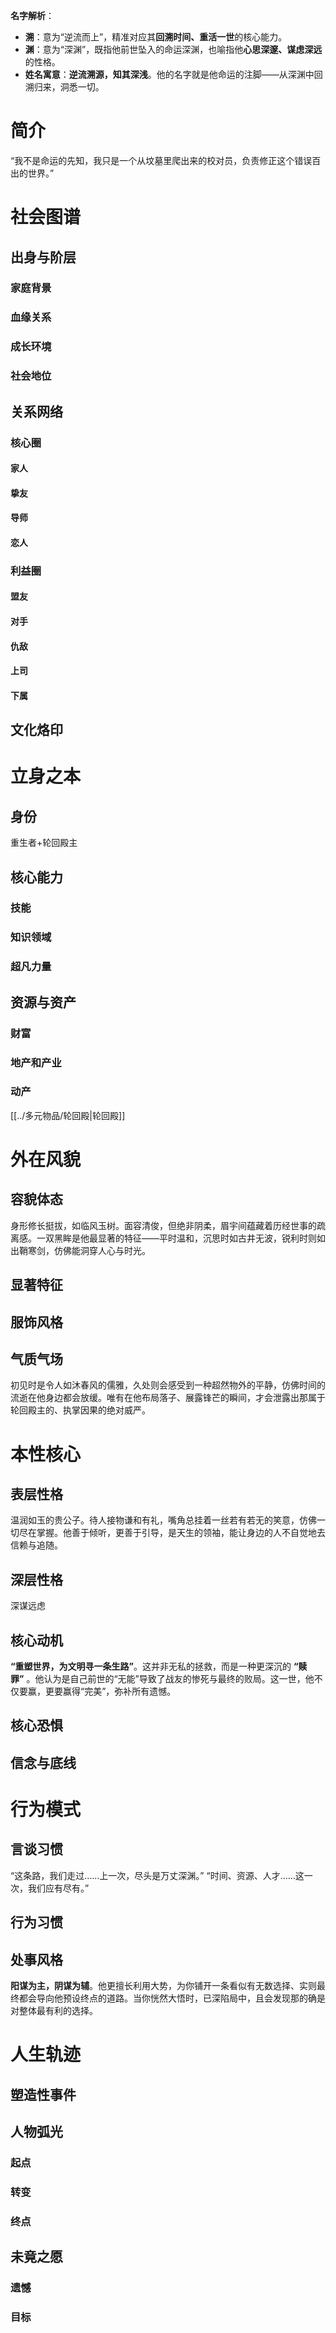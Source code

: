 **名字解析**：
-  **溯**：意为“逆流而上”，精准对应其**回溯时间、重活一世**的核心能力。
- **渊**：意为“深渊”，既指他前世坠入的命运深渊，也喻指他**心思深邃、谋虑深远**的性格。
- **姓名寓意**：**逆流溯源，知其深浅**。他的名字就是他命运的注脚——从深渊中回溯归来，洞悉一切。
# 简介
“我不是命运的先知，我只是一个从坟墓里爬出来的校对员，负责修正这个错误百出的世界。”
# 社会图谱
## 出身与阶层
### 家庭背景

### 血缘关系

### 成长环境

### 社会地位

## 关系网络
### 核心圈
#### 家人
#### 挚友
#### 导师

#### 恋人

### 利益圈
#### 盟友

#### 对手

#### 仇敌

#### 上司

#### 下属

## 文化烙印

# 立身之本
## 身份
重生者+轮回殿主
## 核心能力
### 技能

### 知识领域

### 超凡力量

## 资源与资产
### 财富

### 地产和产业

### 动产
[[../多元物品/轮回殿|轮回殿]]

# 外在风貌
## 容貌体态
身形修长挺拔，如临风玉树。面容清俊，但绝非阴柔，眉宇间蕴藏着历经世事的疏离感。一双黑眸是他最显著的特征——平时温和，沉思时如古井无波，锐利时则如出鞘寒剑，仿佛能洞穿人心与时光。
## 显著特征

## 服饰风格


## 气质气场
初见时是令人如沐春风的儒雅，久处则会感受到一种超然物外的平静，仿佛时间的流逝在他身边都会放缓。唯有在他布局落子、展露锋芒的瞬间，才会泄露出那属于轮回殿主的、执掌因果的绝对威严。
# 本性核心
## 表层性格
温润如玉的贵公子。待人接物谦和有礼，嘴角总挂着一丝若有若无的笑意，仿佛一切尽在掌握。他善于倾听，更善于引导，是天生的领袖，能让身边的人不自觉地去信赖与追随。
## 深层性格
深谋远虑
## 核心动机
**“重塑世界，为文明寻一条生路”**。这并非无私的拯救，而是一种更深沉的 **“赎罪”** 。他认为是自己前世的“无能”导致了战友的惨死与最终的败局。这一世，他不仅要赢，更要赢得“完美”，弥补所有遗憾。
## 核心恐惧


## 信念与底线

# 行为模式
## 言谈习惯
“这条路，我们走过……上一次，尽头是万丈深渊。”
“时间、资源、人才……这一次，我们应有尽有。”

## 行为习惯

## 处事风格
**阳谋为主，阴谋为辅**。他更擅长利用大势，为你铺开一条看似有无数选择、实则最终都会导向他预设终点的道路。当你恍然大悟时，已深陷局中，且会发现那的确是对整体最有利的选择。

# 人生轨迹
## 塑造性事件


## 人物弧光

### 起点

### 转变

### 终点


## 未竟之愿

### 遗憾

### 目标
